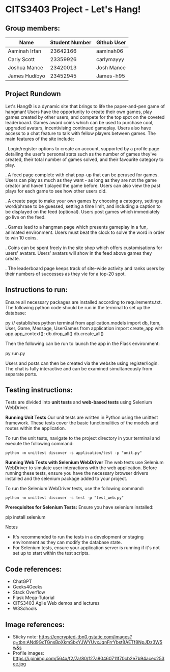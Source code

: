 # CITS3403 Project - Let's Hang!
## Group members: 
| Name          | Student Number | Github User |
|---------------|----------------|-------------|
| Aaminah Irfan | 23642166       | aaminah06   |
| Carly Scott   | 23359926       | carlymayyy  |
| Joshua Mance  | 23420013       | Josh Mance  |
| James Hudibyo | 23452945       | James-h95   |

## Project Rundown
Let's Hang© is a dynamic site that brings to life the paper-and-pen game of hangman! Users have the opportunity to create their own games, play games created by other users, and compete for the top spot on the coveted leaderboard. Games award coins which can be used to purchase cool, upgraded avatars, incentivising continued gameplay. Users also have access to a chat feature to talk with fellow players between games. The main features of the site include:

. Login/register options to create an account, supported by a profile page detailing the user's personal stats such as the number of games they've created, their total number of games solved, and their favourite category to play.

. A feed page complete with chat pop-up that can be perused for games. Users can play as much as they want - as long as they are not the game creator and haven't played the game before. Users can also view the past plays for each game to see how other users did.

. A create page to make your own games by choosing a category, setting a word/phrase to be guessed, setting a time limit, and including a caption to be displayed on the feed (optional). Users post games which immediately go live on the feed.

. Games lead to a hangman page which presents gameplay in a fun, animated environment. Users must beat the clock to solve the word in order to win 10 coins.

. Coins can be spent freely in the site shop which offers customisations for users' avatars. Users' avatars will show in the feed above games they create.

. The leaderboard page keeps track of site-wide activity and ranks users by their numbers of successes as they vie for a top-20 spot.
  
## Instructions to run: 
Ensure all necessary packages are installed according to requirements.txt. The following python code should be run in the terminal to set up the database:

py // establishes python terminal
from application.models import db, Item, User, Game, Message, UserGames
from application import create_app
with app.app_context():
    db.drop_all()
    db.create_all()

Then the following can be run to launch the app in the Flask environment:

py run.py

Users and posts can then be created via the website using register/login. The chat is fully interactive and can be examined simultaneously from separate ports. 

## Testing instructions:

Tests are divided into **unit tests** and **web-based tests** using Selenium WebDriver.

**Running Unit Tests**
Our unit tests are written in Python using the unittest framework. These tests cover the basic functionalities of the models and routes within the application.

To run the unit tests, navigate to the project directory in your terminal and execute the following command:
```
python -m unittest discover -s application/test -p "unit.py"
```
**Running Web Tests with Selenium WebDriver**
The web tests use Selenium WebDriver to simulate user interactions with the web application. Before running these tests, ensure you have the necessary browser drivers installed and the selenium package added to your project.

To run the Selenium WebDriver tests, use the following command:
```
python -m unittest discover -s test -p "test_web.py"
```
**Prerequisites for Selenium Tests:**
Ensure you have selenium installed:

 pip install selenium

Notes
- It's recommended to run the tests in a development or staging environment as they can modify the database state.
- For Selenium tests, ensure your application server is running if it's not set up to start within the test scripts.
  
## Code references: 
- ChatGPT
- Geeks4Geeks
- Stack Overflow
- Flask Mega-Tutorial 
- CITS3403 Agile Web demos and lectures
- W3Schools

## Image references:
- Sticky note: https://encrypted-tbn0.gstatic.com/images?q=tbn:ANd9GcTGnsBpXkmSbxYJWYUvxJqnFrrYbst8AETf8NpJDz3W5w&s
- Profile images: https://i.pinimg.com/564x/f2/7a/80/f27a80460711f70cb2e7b94acec253ee.jpg





  
